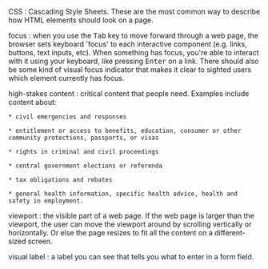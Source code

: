 CSS
: Cascading Style Sheets. These are the most common way to describe how HTML elements should look on a page.

focus
: when you use the <kbd>Tab</kbd> key to move forward through a web page, the browser sets keyboard 'focus' to each interactive component (e.g. links, buttons, text inputs, etc). When something has focus, you're able to interact with it using your keyboard, like pressing <kbd>Enter</kbd> on a link. There should also be some kind of visual focus indicator that makes it clear to sighted users which element currently has focus.

high-stakes content
: critical content that people need. Examples include content about:

	* civil emergencies and responses

	* entitlement or access to benefits, education, consumer or other community protections, passports, or visas

	* rights in criminal and civil proceedings

	* central government elections or referenda

	* tax obligations and rebates

	* general health information, specific health advice, health and safety in employment.

viewport
: the visible part of a web page. If the web page is larger than the viewport, the user can move the viewport around by scrolling vertically or horizontally. Or else the page resizes to fit all the content on a different-sized screen.

visual label
: a label you can see that tells you what to enter in a form field.